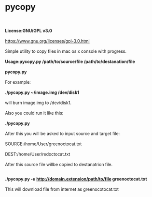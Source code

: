 # pycopy
<br></br>
<b>License:GNU/GPL v3.0</b><br></br>
https://www.gnu.org/licenses/gpl-3.0.html<br></br>
Simple utility to copy files in mac os x console with progress.<br></br>
<b>Usage:pycopy.py /path/to/source/file /path/to/destanation/file<br></br>
      pycopy.py</b><br></br>
For example:<br></br>
<b>./pycopy.py ~/image.img /dev/disk1</b><br></br>
will burn image.img to /dev/disk1.<br></br>
Also you could run it like this:<br></br>
<b>./pycopy.py</b><br></br>
After this you will be asked to input source and target file:<br></br>
SOURCE:/home/User/greenoctocat.txt<br></br>
DEST:/home/User/redoctocat.txt<br></br>
After this source file willbe copied to destanatrion file.<br></br>

<b>./pycopy.py -u http://domain.extension/path/to/file greenoctocat.txt</b><br></br>
This will download file from internet as greenocotocat.txt

